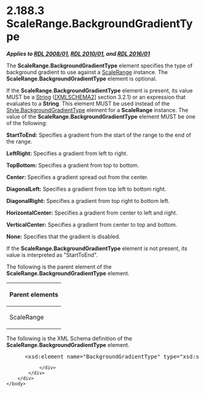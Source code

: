 <html dir="LTR" xmlns:mshelp="http://msdn.microsoft.com/mshelp" xmlns:ddue="http://ddue.schemas.microsoft.com/authoring/2003/5" xmlns:xlink="http://www.w3.org/1999/xlink" xmlns:tool="http://www.microsoft.com/tooltip">
    <head>
        <meta http-equiv="Content-Type" content="text/html; CHARSET=utf-8"></meta>
        <meta name="save" content="history"></meta>
        <title>2.188.3 ScaleRange.BackgroundGradientType</title>
        <xml>
            <mshelp:toctitle title="2.188.3 ScaleRange.BackgroundGradientType"></mshelp:toctitle>
            <mshelp:rltitle title="[MS-RDL]: ScaleRange.BackgroundGradientType"></mshelp:rltitle>
            <mshelp:keyword index="A" term="011b50dd-ecef-4e2d-bd96-821619f99070"></mshelp:keyword>
            <mshelp:attr name="DCSext.ContentType" value="open specification"></mshelp:attr>
            <mshelp:attr name="AssetID" value="011b50dd-ecef-4e2d-bd96-821619f99070"></mshelp:attr>
            <mshelp:attr name="TopicType" value="kbRef"></mshelp:attr>
            <mshelp:attr name="DCSext.Title" value="[MS-RDL]: ScaleRange.BackgroundGradientType" />
        </xml>
    </head>
    <body>
        <div id="header">
            <h1 class="heading">2.188.3 ScaleRange.BackgroundGradientType</h1>
        </div>
        <div id="mainSection">
            <div id="mainBody">
                <div id="allHistory" class="saveHistory"></div>
                <div id="sectionSection0" class="section" name="collapseableSection">
                    

<p><b><i>Applies to </i></b><a href="file:///C:\Users\v-ciwyck\Documents\EAI%20Projects\EAI%20166%20RDL%20scrub\EAI%20166_MS-RDL%20Scrub%20Instructions%20101416%20CJW.docx#Section_1e855f94461747e4b89e0856c6cb420f"><b><i>RDL 2008/01</i></b></a><b><i>,
</i></b><a href="file:///C:\Users\v-ciwyck\Documents\EAI%20Projects\EAI%20166%20RDL%20scrub\EAI%20166_MS-RDL%20Scrub%20Instructions%20101416%20CJW.docx#Section_3428e690a3484ec78a6a8efb42d2cdee"><b><i>RDL 2010/01</i></b></a><b><i>,
and </i></b><a href="file:///C:\Users\v-ciwyck\Documents\EAI%20Projects\EAI%20166%20RDL%20scrub\EAI%20166_MS-RDL%20Scrub%20Instructions%20101416%20CJW.docx#Section_52ce39832bfc4e72935942aaf5fe4509"><b><i>RDL 2016/01</i></b></a></p>

<p>The <b>ScaleRange.BackgroundGradientType</b> element
specifies the type of background gradient to use against a <a href="56ed5aad-f1b1-4463-a987-8f02cea49950.md">ScaleRange</a> instance. The <b>ScaleRange.BackgroundGradientType</b>
element is optional. </p>

<p>If the <b>ScaleRange.BackgroundGradientType</b> element is
present, its value MUST be a <a href="1ed81ef3-a683-45e3-aaad-bd2bbe71bc3d.md">String</a>
(<a href="https://go.microsoft.com/fwlink/?LinkId=90610">[XMLSCHEMA2]</a>
section 3.2.1) or an expression that evaluates to a <b>String</b>. This element
MUST be used instead of the <a href="776c8d66-653c-47fa-bb3d-7d41d6bd7155.md">Style.BackgroundGradientType</a>
element for a <b>ScaleRange</b> instance. The value of the <b>ScaleRange.BackgroundGradientType</b>
element MUST be one of the following:</p>

<p><b>StartToEnd:</b> Specifies a gradient from the
start of the range to the end of the range.</p>

<p><b>LeftRight:</b> Specifies a gradient from left to
right.</p>

<p><b>TopBottom:</b> Specifies a gradient from top to
bottom.</p>

<p><b>Center:</b> Specifies a gradient spread out from
the center.</p>

<p><b>DiagonalLeft:</b> Specifies a gradient from top
left to bottom right.</p>

<p><b>DiagonalRight:</b> Specifies a gradient from top
right to bottom left.</p>

<p><b>HorizontalCenter:</b> Specifies a gradient from
center to left and right.</p>

<p><b>VerticalCenter:</b> Specifies a gradient from
center to top and bottom.</p>

<p><b>None:</b> Specifies that the gradient is disabled.</p>

<p>If the <b>ScaleRange.BackgroundGradientType</b> element is
not present, its value is interpreted as &quot;StartToEnd&quot;.</p>

<p>The following is the parent element of the <b>ScaleRange.BackgroundGradientType</b>
element.</p>

<table>
 <thead>
  <tr>
   <th>
   <p>Parent elements</p>
   </th>
  </tr>
 </thead>
 <tr>
  <td>
  <p>ScaleRange</p>
  </td>
 </tr>
</table>

<p>The following is the XML Schema definition of the <b>ScaleRange.BackgroundGradientType</b>
element.</p>

<dl>
<dd>
<div><pre> &lt;xsd:element name=&quot;BackgroundGradientType&quot; type=&quot;xsd:string&quot; minOccurs=&quot;0&quot; /&gt;
</pre></div>
</dd></dl>


                </div>
            </div>
        </div>
    </body>
</html>